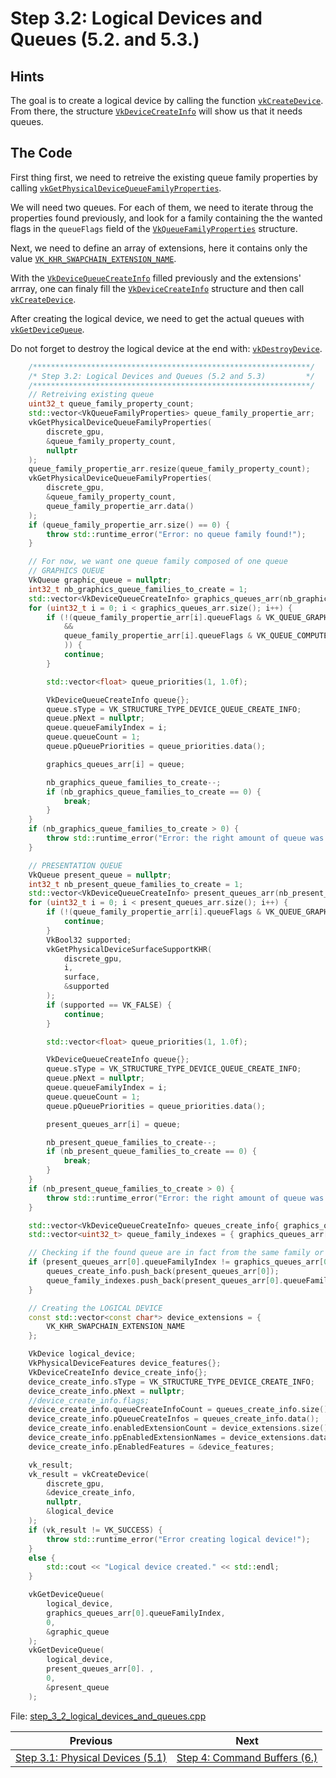 # **Step 3.2: Logical Devices and Queues (5.2. and 5.3.)**
## **Hints**
The goal is to create a logical device by calling the function [`vkCreateDevice`](https://registry.khronos.org/vulkan/specs/1.3-extensions/html/chap5.html#vkCreateDevice). From there, the structure [`VkDeviceCreateInfo`](https://registry.khronos.org/vulkan/specs/1.3-extensions/html/chap5.html#VkDeviceCreateInfo) will show us that it needs queues.

## **The Code**
First thing first, we need to retreive the existing queue family properties by calling [`vkGetPhysicalDeviceQueueFamilyProperties`](https://registry.khronos.org/vulkan/specs/1.3-extensions/html/chap5.html#VkDeviceCreateInfo). 

We will need two queues. For each of them, we need to iterate throug the properties found previously, and look for a family containing the the wanted flags in the `queueFlags` field of the [`VkQueueFamilyProperties`](https://registry.khronos.org/vulkan/specs/1.3-extensions/html/chap5.html#VkQueueFamilyProperties) structure.

Next, we need to define an array of extensions, here it contains only the value [`VK_KHR_SWAPCHAIN_EXTENSION_NAME`](https://registry.khronos.org/vulkan/specs/1.3-extensions/html/chap50.html#_new_enum_constants_37).

With the [`VkDeviceQueueCreateInfo`](https://registry.khronos.org/vulkan/specs/1.3-extensions/html/chap5.html#VkDeviceQueueCreateInfo) filled previously and the extensions' arrray, one can finaly fill the [`VkDeviceCreateInfo`](https://registry.khronos.org/vulkan/specs/1.3-extensions/html/chap5.html#VkDeviceCreateInfo) structure and then call [`vkCreateDevice`](https://registry.khronos.org/vulkan/specs/1.3-extensions/html/chap5.html#vkCreateDevice).

After creating the logical device, we need to get the actual queues with [`vkGetDeviceQueue`](https://registry.khronos.org/vulkan/specs/1.3-extensions/html/chap5.html#vkGetDeviceQueue).

Do not forget to destroy the logical device at the end with: [`vkDestroyDevice`](https://registry.khronos.org/vulkan/specs/1.3-extensions/html/chap5.html#vkDestroyDevice).

```C++
    /**************************************************************/
	/* Step 3.2: Logical Devices and Queues (5.2 and 5.3)         */
	/**************************************************************/
	// Retreiving existing queue
	uint32_t queue_family_property_count;
	std::vector<VkQueueFamilyProperties> queue_family_propertie_arr;
	vkGetPhysicalDeviceQueueFamilyProperties(
		discrete_gpu,
		&queue_family_property_count,
		nullptr
	);
	queue_family_propertie_arr.resize(queue_family_property_count);
	vkGetPhysicalDeviceQueueFamilyProperties(
		discrete_gpu,
		&queue_family_property_count,
		queue_family_propertie_arr.data()
	);
	if (queue_family_propertie_arr.size() == 0) {
		throw std::runtime_error("Error: no queue family found!");
	}

	// For now, we want one queue family composed of one queue
	// GRAPHICS QUEUE
	VkQueue graphic_queue = nullptr;
	int32_t nb_graphics_queue_families_to_create = 1;
	std::vector<VkDeviceQueueCreateInfo> graphics_queues_arr(nb_graphics_queue_families_to_create);
	for (uint32_t i = 0; i < graphics_queues_arr.size(); i++) {
		if (!(queue_family_propertie_arr[i].queueFlags & VK_QUEUE_GRAPHICS_BIT
			&&
			queue_family_propertie_arr[i].queueFlags & VK_QUEUE_COMPUTE_BIT
			)) {
			continue;
		}

		std::vector<float> queue_priorities(1, 1.0f);

		VkDeviceQueueCreateInfo queue{};
		queue.sType = VK_STRUCTURE_TYPE_DEVICE_QUEUE_CREATE_INFO;
		queue.pNext = nullptr;
		queue.queueFamilyIndex = i;
		queue.queueCount = 1;
		queue.pQueuePriorities = queue_priorities.data();

		graphics_queues_arr[i] = queue;

		nb_graphics_queue_families_to_create--;
		if (nb_graphics_queue_families_to_create == 0) {
			break;
		}
	}
	if (nb_graphics_queue_families_to_create > 0) {
		throw std::runtime_error("Error: the right amount of queue was not found!");
	}

	// PRESENTATION QUEUE
	VkQueue present_queue = nullptr;
	int32_t nb_present_queue_families_to_create = 1;
	std::vector<VkDeviceQueueCreateInfo> present_queues_arr(nb_present_queue_families_to_create);
	for (uint32_t i = 0; i < present_queues_arr.size(); i++) {
		if (!(queue_family_propertie_arr[i].queueFlags & VK_QUEUE_GRAPHICS_BIT)) {
			continue;
		}
		VkBool32 supported;
		vkGetPhysicalDeviceSurfaceSupportKHR(
			discrete_gpu,
			i,
			surface,
			&supported
		);
		if (supported == VK_FALSE) {
			continue;
		}

		std::vector<float> queue_priorities(1, 1.0f);

		VkDeviceQueueCreateInfo queue{};
		queue.sType = VK_STRUCTURE_TYPE_DEVICE_QUEUE_CREATE_INFO;
		queue.pNext = nullptr;
		queue.queueFamilyIndex = i;
		queue.queueCount = 1;
		queue.pQueuePriorities = queue_priorities.data();

		present_queues_arr[i] = queue;

		nb_present_queue_families_to_create--;
		if (nb_present_queue_families_to_create == 0) {
			break;
		}
	}
	if (nb_present_queue_families_to_create > 0) {
		throw std::runtime_error("Error: the right amount of queue was not found!");
	}

	std::vector<VkDeviceQueueCreateInfo> queues_create_info{ graphics_queues_arr[0] };
	std::vector<uint32_t> queue_family_indexes = { graphics_queues_arr[0].queueFamilyIndex };

    // Checking if the found queue are in fact from the same family or not
	if (present_queues_arr[0].queueFamilyIndex != graphics_queues_arr[0].queueFamilyIndex) {
		queues_create_info.push_back(present_queues_arr[0]);
		queue_family_indexes.push_back(present_queues_arr[0].queueFamilyIndex);
	}

	// Creating the LOGICAL DEVICE
	const std::vector<const char*> device_extensions = {
		VK_KHR_SWAPCHAIN_EXTENSION_NAME
	};

	VkDevice logical_device;
	VkPhysicalDeviceFeatures device_features{};
	VkDeviceCreateInfo device_create_info{};
	device_create_info.sType = VK_STRUCTURE_TYPE_DEVICE_CREATE_INFO;
	device_create_info.pNext = nullptr;
	//device_create_info.flags;
	device_create_info.queueCreateInfoCount = queues_create_info.size();
	device_create_info.pQueueCreateInfos = queues_create_info.data();
	device_create_info.enabledExtensionCount = device_extensions.size();
	device_create_info.ppEnabledExtensionNames = device_extensions.data();
	device_create_info.pEnabledFeatures = &device_features;

	vk_result;
	vk_result = vkCreateDevice(
		discrete_gpu,
		&device_create_info,
		nullptr,
		&logical_device
	);
	if (vk_result != VK_SUCCESS) {
		throw std::runtime_error("Error creating logical device!");
	}
	else {
		std::cout << "Logical device created." << std::endl;
	}

	vkGetDeviceQueue(
		logical_device,
		graphics_queues_arr[0].queueFamilyIndex,
		0,
		&graphic_queue
	);
	vkGetDeviceQueue(
		logical_device,
		present_queues_arr[0]. ,
		0,
		&present_queue
	);
```

File: [step_3_2_logical_devices_and_queues.cpp](../Code/step_3_2_logical_devices_and_queues.cpp)

| Previous | Next |
|---|---|
| [Step 3.1: Physical Devices (5.1)](physical_devices.md) | [Step 4: Command Buffers (6.)](command_buffers.md) |